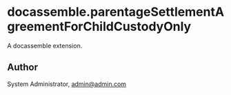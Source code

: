 # docassemble.parentageSettlementAgreementForChildCustodyOnly

A docassemble extension.

## Author

System Administrator, admin@admin.com

